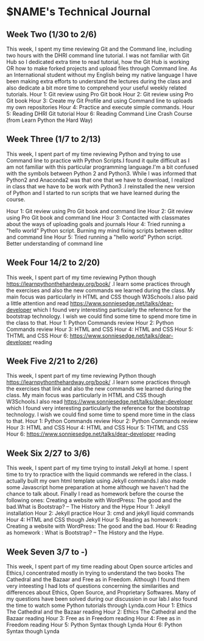 # $NAME's Technical Journal

## Week Two (1/30 to 2/6)

This week, I spent  my time reviewing Git and the Command line, including two hours with the DHRI command line tutorial.
I was not familiar with Git Hub so I dedicated extra time to read tutorial, how the Git Hub is working OR how to make forked projects and upload files through Command line. As an International student without my English being my native language I have been making extra efforts to understand the lectures during the class and also dedicate a bit more time to comprehend your useful weekly related tutorials.
Hour 1: Git review using Pro Git book
Hour 2: Git review using Pro Git book
Hour 3: Create my Git Profile and using Command line to uploads my own repositories
Hour 4: Practice and execute simple commands.
Hour 5: Reading DHRI Git tutorial
Hour 6: Reading Command Line Crash Course (from Learn Python the Hard Way)


## Week Three (1/7 to 2/13)
This week, I spent part of my time reviewing Python and trying to use Command line to practice with Python Scripts.I found  it quite difficult as I am not familiar with this particular programming language.I'm a bit confused with the symbols between Python 2 and Python3. While I was informed that Python2 and Anaconda2 was that one that we have to download, I realized in class that we have to be work with Python3 .I reinstalled the new version of Python and I started to run scripts that we have learned during the course.

Hour 1: Git review using Pro Git book and command line
Hour 2: Git review using Pro Git book and command line
Hour 3: Contacted with classmates about the ways of uploading goals and journals
Hour 4: Tried running a "hello world" Python script. Burning my mind fixing scripts between editor and command line
Hour 5: Tried running a "hello world" Python script. Better understanding of command line 

## Week Four 14/2 to 2/20)
This week, I spent part of my time reviewing Python though https://learnpythonthehardway.org/book/  .I learn some practices through the exercises and also the new commands we learned during the class. My main focus was particularly in HTML and CSS though W3Schools.I also paid a little attention and read https://www.sonniesedge.net/talks/dear-developer which I found very interesting particularly the reference for the bootstrap technology. I wish we could find some time to spend more time in the class to that.
Hour 1: Python Commands review
Hour 2: Python Commands review
Hour 3: HTML and CSS
Hour 4: HTML and CSS
Hour 5: THTML and CSS
Hour 6:  https://www.sonniesedge.net/talks/dear-developer reading

## Week Five 2/21 to 2/26)
This week, I spent part of my time reviewing Python though https://learnpythonthehardway.org/book/  .I learn some practices through the exercises that link and also the new commands we learned during the class. My main focus was particularly in HTML and CSS though W3Schools.I also read https://www.sonniesedge.net/talks/dear-developer which I found very interesting particularly the reference for the bootstrap technology. I wish we could find some time to spend more time in the class to that.
Hour 1: Python Commands review
Hour 2: Python Commands review
Hour 3: HTML and CSS
Hour 4: HTML and CSS
Hour 5: THTML and CSS
Hour 6:  https://www.sonniesedge.net/talks/dear-developer reading

## Week Six 2/27 to 3/6)
This week, I spent part of my time trying to install Jekyll at home. I spent time to try to rpractice with the liquid commands we refered in the class. I actually built my own  html template using Jekyll commands.I also made some Javascript home preparation at home although we haven't had the chance to talk about. Finally I read as homework before the course the following ones: Creating a website with WordPress: The good and the bad.What is Bootstrap? – The History and the Hype
Hour 1: Jekyll installation
Hour 2: Jekyll practice
Hour 3: cmd and jekyll liquid commands
Hour 4: HTML and CSS though Jekyll
Hour 5: Reading as homework : Creating a website with WordPress: The good and the bad.
Hour 6: Reading as homework : What is Bootstrap? – The History and the Hype.

## Week Seven 3/7 to -)
This week, I spent part of my time reading about Open source articles and Ethics,I concentrated mostly in trying to understand the two books The Cathedral and the Bazaar and Free as in Freedom. Although I found them very inteesting I had lots of questions concerning the similarities and differences about Ethics, Open Source, and Proprietary Softwares. Many of my questions have been solved during our discussion in our lab.I also found the time to watch some Python tutorials through Lynda.com
Hour 1: Ethics The Cathedral and the Bazaar reading
Hour 2: Ethics The Cathedral and the Bazaar reading
Hour 3:  Free as in Freedom  reading
Hour 4:  Free as in Freedom  reading
Hour 5: Python Syntax though Lynda
Hour 6: Python Syntax though Lynda
